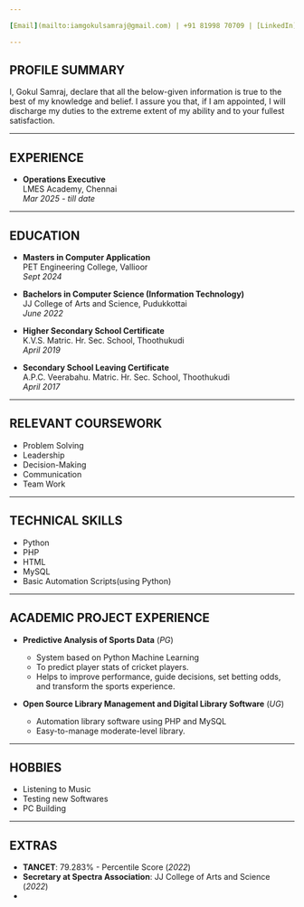 ```yaml
---

[Email](mailto:iamgokulsamraj@gmail.com) | +91 81998 70709 | [LinkedIn](https://www.linkedin.com/in/gokul-samraj-s/) | [Github](https://github.com/GokulSamraj)

---
```


## PROFILE SUMMARY
I, Gokul Samraj, declare that all the below-given information is true to the best of my knowledge and belief. I assure you that, if I am appointed, I will discharge my duties to the extreme extent of my ability and to your fullest satisfaction.

---

## EXPERIENCE
- **Operations Executive**  
  LMES Academy, Chennai  
  *Mar 2025 - till date*

---

## EDUCATION
- **Masters in Computer Application**  
  PET Engineering College, Vallioor  
  *Sept 2024*

- **Bachelors in Computer Science (Information Technology)**  
  JJ College of Arts and Science, Pudukkottai  
  *June 2022*

- **Higher Secondary School Certificate**  
  K.V.S. Matric. Hr. Sec. School, Thoothukudi  
  *April 2019*

- **Secondary School Leaving Certificate**  
  A.P.C. Veerabahu. Matric. Hr. Sec. School, Thoothukudi  
  *April 2017*

---

## RELEVANT COURSEWORK
- Problem Solving
- Leadership
- Decision-Making
- Communication
- Team Work

---

## TECHNICAL SKILLS
- Python
- PHP
- HTML
- MySQL
- Basic Automation Scripts(using Python)

---

## ACADEMIC PROJECT EXPERIENCE
- **Predictive Analysis of Sports Data** (*PG*)  
  - System based on Python Machine Learning  
  - To predict player stats of cricket players.
  - Helps to improve performance, guide decisions, set betting odds, and transform the sports experience.

- **Open Source Library Management and Digital Library Software** (*UG*)  
  - Automation library software using PHP and MySQL  
  - Easy-to-manage moderate-level library.

---

## HOBBIES
- Listening to Music  
- Testing new Softwares  
- PC Building  

---

## EXTRAS
- **TANCET**: 79.283% - Percentile Score (*2022*)  
- **Secretary at Spectra Association**:  JJ College of Arts and Science (*2022*)  
- [**Simple Windows Tweaking Tool**]:(https://github.com/GokulSamraj/Hell-Scapes-Tweaking-Tool)
